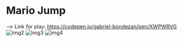 # Mario Jump
--> Link for play: https://codepen.io/gabriel-bondezan/pen/XWPWRVG
![img2](https://user-images.githubusercontent.com/122994741/218772990-9faf7084-0bd8-455f-9bb0-ae0f4f01c3ac.png)
![img3](https://user-images.githubusercontent.com/122994741/218773010-6be30a18-2a4a-418b-ab33-666fedf38a20.png)
![img4](https://user-images.githubusercontent.com/122994741/218773015-540e4118-5159-4457-999c-c17ae9b61120.png)
